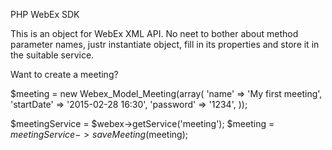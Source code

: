 PHP WebEx SDK

This is an object for WebEx XML API. No neet to bother about method
parameter names, justr instantiate object, fill in its properties and
store it in the suitable service.

Want to create a meeting?

$meeting = new Webex\_Model\_Meeting(array(
    'name'      => 'My first meeting',
    'startDate' => '2015-02-28 16:30',
    'password'  => '1234',
));

$meetingService = $webex->getService('meeting');
$meeting = $meetingService->saveMeeting($meeting);

